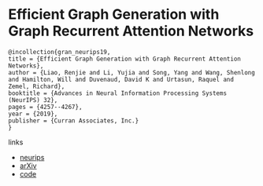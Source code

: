 # Efficient Graph Generation with Graph Recurrent Attention Networks

```
@incollection{gran_neurips19,
title = {Efficient Graph Generation with Graph Recurrent Attention Networks},
author = {Liao, Renjie and Li, Yujia and Song, Yang and Wang, Shenlong and Hamilton, Will and Duvenaud, David K and Urtasun, Raquel and Zemel, Richard},
booktitle = {Advances in Neural Information Processing Systems (NeurIPS) 32},
pages = {4257--4267},
year = {2019},
publisher = {Curran Associates, Inc.}
}
```

links
- [neurips](https://nips.cc/Conferences/2019/Schedule?showEvent=13582)
- [arXiv](https://arxiv.org/abs/1910.00760)
- [code](https://github.com/lrjconan/GRAN)
